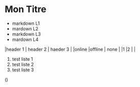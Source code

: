 # Mon Titre 
* markdown L1
* mardown L2
* markdown L3
* mardown L4

|header 1 | header 2 | haeder 3 |
|online   |offline   | none     |
|1        |2         |          |

1. test liste 1
2. test liste 2 
3. test liste 3

\(\)

